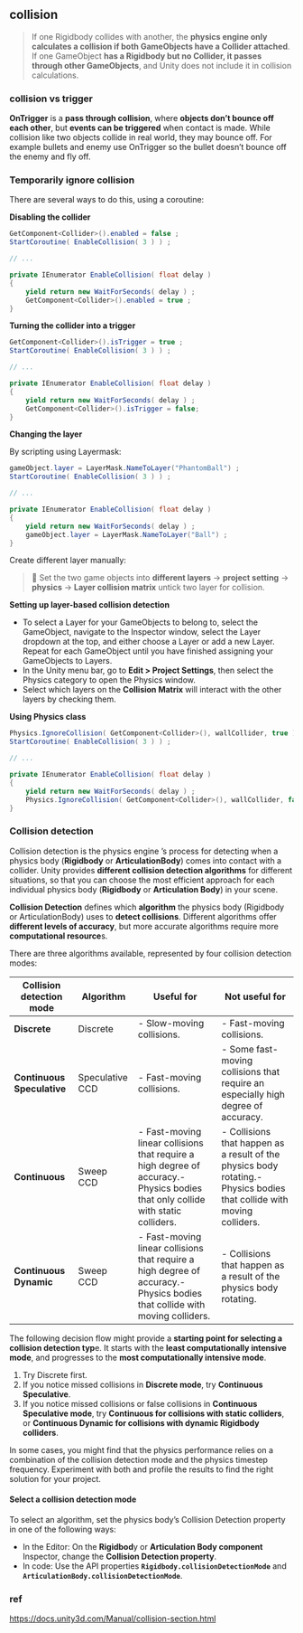 ## collision

> If one Rigidbody collides with another, the **physics engine only calculates a collision if both GameObjects have a Collider attached**. If one GameObject **has a Rigidbody but no Collider, it passes through other GameObjects**, and Unity does not include it in collision calculations.

### collision vs trigger
**OnTrigger** is a **pass through collision**, where **objects don’t bounce off each other**, but **events can be triggered** when contact is made. While collision like two objects collide in real world, they may bounce off. For example bullets and enemy use OnTrigger so the bullet doesn’t bounce off the enemy and fly off.


### Temporarily ignore collision

There are several ways to do this, using a coroutine:

**Disabling the collider**
```cs
GetComponent<Collider>().enabled = false ;
StartCoroutine( EnableCollision( 3 ) ) ;

// ...

private IEnumerator EnableCollision( float delay )
{
    yield return new WaitForSeconds( delay ) ;
    GetComponent<Collider>().enabled = true ;
}

```

**Turning the collider into a trigger**
```cs
GetComponent<Collider>().isTrigger = true ;
StartCoroutine( EnableCollision( 3 ) ) ;

// ...

private IEnumerator EnableCollision( float delay )
{
    yield return new WaitForSeconds( delay ) ;
    GetComponent<Collider>().isTrigger = false;
}
```


**Changing the layer**

By scripting using Layermask:
```cs
gameObject.layer = LayerMask.NameToLayer("PhantomBall") ;
StartCoroutine( EnableCollision( 3 ) ) ;

// ...

private IEnumerator EnableCollision( float delay )
{
    yield return new WaitForSeconds( delay ) ;
    gameObject.layer = LayerMask.NameToLayer("Ball") ;
}
```

Create different layer manually:
> 📌 Set the two game objects into **different layers** → **project setting** → **physics** → **Layer collision matrix** untick two layer for collision.

**Setting up layer-based collision detection**

- To select a Layer for your GameObjects to belong to, select the GameObject, navigate to the Inspector window, select the Layer dropdown at the top, and either choose a Layer or add a new Layer. Repeat for each GameObject until you have finished assigning your GameObjects to Layers.
- In the Unity menu bar, go to **Edit > Project Settings**, then select the Physics category to open the Physics window.
- Select which layers on the **Collision Matrix** will interact with the other layers by checking them.

**Using Physics class**
```cs
Physics.IgnoreCollision( GetComponent<Collider>(), wallCollider, true ) ;
StartCoroutine( EnableCollision( 3 ) ) ;

// ...

private IEnumerator EnableCollision( float delay )
{
    yield return new WaitForSeconds( delay ) ;
    Physics.IgnoreCollision( GetComponent<Collider>(), wallCollider, false ) ;
}
```

### Collision detection
Collision detection is the physics engine
’s process for detecting when a physics body (**Rigidbody** or **ArticulationBody**) comes into contact with a collider. Unity provides **different collision detection algorithms** for different situations, so that you can choose the most efficient approach for each individual physics body (**Rigidbody** or **Articulation Body**) in your scene.

**Collision Detection** defines which **algorithm** the physics body (Rigidbody or ArticulationBody) uses to **detect collisions**. Different algorithms offer **different levels of accuracy**, but more accurate algorithms require more **computational resource**s.

There are three algorithms available, represented by four collision detection modes:

| Collision detection mode | Algorithm | Useful for | Not useful for |
| --- | --- | --- | --- |
| **Discrete** | Discrete | - Slow-moving collisions. | - Fast-moving collisions. |
| **Continuous Speculative** | Speculative CCD | - Fast-moving collisions. | - Some fast-moving collisions that require an especially high degree of accuracy. |
| **Continuous** | Sweep CCD | - Fast-moving linear collisions that require a high degree of accuracy.- Physics bodies that only collide with static colliders. | - Collisions that happen as a result of the physics body rotating.- Physics bodies that collide with moving colliders. |
| **Continuous Dynamic** | Sweep CCD | - Fast-moving linear collisions that require a high degree of accuracy.- Physics bodies that collide with moving colliders. | - Collisions that happen as a result of the physics body rotating. |


The following decision flow might provide a **starting point for selecting a collision detection typ**e. It starts with the **least computationally intensive mode**, and progresses to the **most computationally intensive mode**.

1. Try Discrete first.
2. If you notice missed collisions in **Discrete mode**, try **Continuous Speculative**.
3. If you notice missed collisions or false collisions in **Continuous Speculative mode**, try **Continuous for collisions with static colliders**, or **Continuous Dynamic for collisions with dynamic Rigidbody colliders**.

In some cases, you might find that the physics performance relies on a combination of the collision detection mode and the physics timestep frequency. Experiment with both and profile the results to find the right solution for your project.


#### Select a collision detection mode

To select an algorithm, set the physics body’s Collision Detection property in one of the following ways:
- In the Editor: On the **Rigidbod**y or **Articulation Body component** Inspector, change the **Collision Detection property**.
- In code: Use the API properties **`Rigidbody.collisionDetectionMode`** and **`ArticulationBody.collisionDetectionMode`**.

### ref
https://docs.unity3d.com/Manual/collision-section.html


